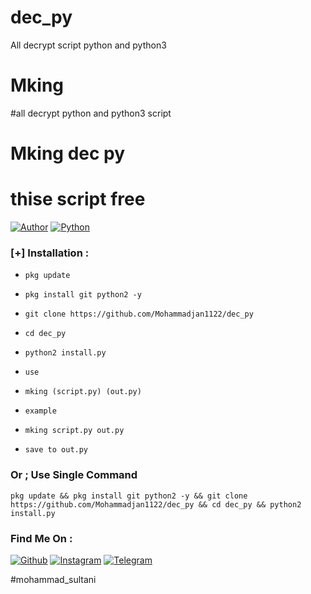 # dec_py
All decrypt  script  python and python3 
# Mking
#all decrypt python and python3 script 
# Mking dec  py 
# thise script free
[![Author](https://img.shields.io/badge/Author-Mohammad_sultani-blue.svg?style=for-the-badge)](https://github.com/mohammadjan1122)
[![Python](https://img.shields.io/badge/Code-Python-green.svg?style=flat-square)](#)


### [+] Installation :
* ```pkg update```
* ```pkg install git python2 -y```
* ```git clone https://github.com/Mohammadjan1122/dec_py```
* ```cd dec_py```
* ```python2 install.py```

* ```use ```

* ```mking (script.py) (out.py)```

* ```example```

* ```mking script.py out.py```
* ```save to out.py```


### Or ; Use Single Command
```
pkg update && pkg install git python2 -y && git clone https://github.com/Mohammadjan1122/dec_py && cd dec_py && python2 install.py
```
### Find Me On :
[![Github](https://img.shields.io/badge/Github-Mohammadjan1122-green?style=for-the-badge&logo=github)](https://github.com/Mohammadjan1122)
[![Instagram](https://img.shields.io/badge/IG-%40mohammad_sultani-red?style=for-the-badge&logo=instagram)](https://www.instagram.com/mohammad_sultani1122)
[![Telegram](https://img.shields.io/badge/telegram-blue?style=for-the-badge&logo=telegram)](https://t.me/sultani1122)


#mohammad_sultani
